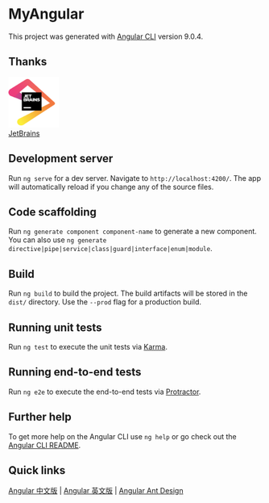 # MyAngular

This project was generated with [Angular CLI](https://github.com/angular/angular-cli) version 9.0.4.

## Thanks

<img src="/jetbrains-logos/jetbrains.png" width="100px" height="100px"><br>
[JetBrains](https://www.jetbrains.com/?from=my-angular)

## Development server

Run `ng serve` for a dev server. Navigate to `http://localhost:4200/`. The app will automatically reload if you change any of the source files.

## Code scaffolding

Run `ng generate component component-name` to generate a new component. You can also use `ng generate directive|pipe|service|class|guard|interface|enum|module`.

## Build

Run `ng build` to build the project. The build artifacts will be stored in the `dist/` directory. Use the `--prod` flag for a production build.

## Running unit tests

Run `ng test` to execute the unit tests via [Karma](https://karma-runner.github.io).

## Running end-to-end tests

Run `ng e2e` to execute the end-to-end tests via [Protractor](http://www.protractortest.org/).

## Further help

To get more help on the Angular CLI use `ng help` or go check out the [Angular CLI README](https://github.com/angular/angular-cli/blob/master/README.md).

## Quick links
[Angular 中文版](https://angular.cn/) |
[Angular 英文版](https://angular.io/) |
[Angular Ant Design](http://ng.ant.design/docs/introduce/zh)
